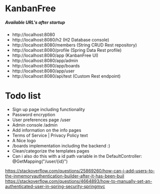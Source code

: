 # KanbanFree
##### Available URL's after startup
- http://localhost:8080 
- http://localhost:8080/h2          (H2 Database console)
- http://localhost:8080/members     (String CRUD Rest repository)
- http://localhost:8080/profile     (Spring Data Rest profile)
- http://localhost:8080/app         (KanbanFree UI)
- http://localhost:8080/app/admin
- http://localhost:8080/app/boards
- http://localhost:8080/app/user
- http://localhost:8080/api/test    (Custom Rest endpoint)

# Todo list
- Sign up page including functionality
- Password encryption
- User preferences page /user
- Admin console /admin
- Add information on the info pages
- Terms of Service | Privacy Policy text
- A Nice logo
- /boards implementation including the backend :)
- Clean/categorize the templates pages
- Can i also do this with a id path variable in the DefaultController: @GetMapping("/user/{id}")

https://stackoverflow.com/questions/25869260/how-can-i-add-users-to-the-inmemoryauthentication-builder-after-it-has-been-buil
https://stackoverflow.com/questions/4664893/how-to-manually-set-an-authenticated-user-in-spring-security-springmvc
